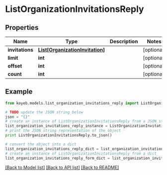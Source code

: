 # ListOrganizationInvitationsReply


## Properties
Name | Type | Description | Notes
------------ | ------------- | ------------- | -------------
**invitations** | [**List[OrganizationInvitation]**](OrganizationInvitation.md) |  | [optional] 
**limit** | **int** |  | [optional] 
**offset** | **int** |  | [optional] 
**count** | **int** |  | [optional] 

## Example

```python
from koyeb.models.list_organization_invitations_reply import ListOrganizationInvitationsReply

# TODO update the JSON string below
json = "{}"
# create an instance of ListOrganizationInvitationsReply from a JSON string
list_organization_invitations_reply_instance = ListOrganizationInvitationsReply.from_json(json)
# print the JSON string representation of the object
print ListOrganizationInvitationsReply.to_json()

# convert the object into a dict
list_organization_invitations_reply_dict = list_organization_invitations_reply_instance.to_dict()
# create an instance of ListOrganizationInvitationsReply from a dict
list_organization_invitations_reply_form_dict = list_organization_invitations_reply.from_dict(list_organization_invitations_reply_dict)
```
[[Back to Model list]](../README.md#documentation-for-models) [[Back to API list]](../README.md#documentation-for-api-endpoints) [[Back to README]](../README.md)


